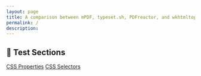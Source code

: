```yaml
---
layout: page
title: A comparison between mPDF, typeset.sh, PDFreactor, and wkhtmltopdf
permalink: /
description: 
---
```


## 🔬 Test Sections
<div class="boxes"><a href="/CSS-Properties/">CSS Properties</a>
<a href="/CSS-Selectors/">CSS Selectors</a>
</div>
